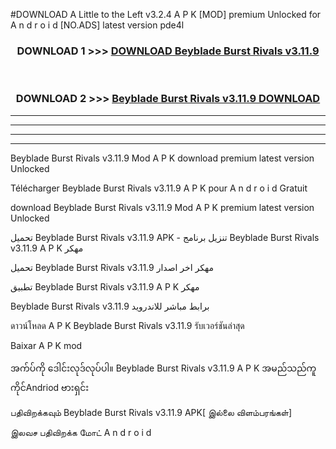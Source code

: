 #DOWNLOAD A Little to the Left v3.2.4 A P K [MOD] premium Unlocked for A n d r o i d [NO.ADS] latest version pde4l 



<div align="center">

<h3>DOWNLOAD 1 >>> <a href="https://getmod1.web.app/?judule=Btd Battles">DOWNLOAD Beyblade Burst Rivals v3.11.9</a></h3><br>

<h3>DOWNLOAD 2 >>> <a href="https://getmod1.web.app/?judule=Btd Battles">Beyblade Burst Rivals v3.11.9 DOWNLOAD </a></h3>

</div>


----------------------------------------------------------

----------------------------------------------------------

----------------------------------------------------------

----------------------------------------------------------


Beyblade Burst Rivals v3.11.9 Mod A P K download premium latest version Unlocked

Télécharger Beyblade Burst Rivals v3.11.9 A P K pour A n d r o i d Gratuit

download Beyblade Burst Rivals v3.11.9 Mod A P K premium latest version Unlocked

تحميل Beyblade Burst Rivals v3.11.9 APK - تنزيل برنامج Beyblade Burst Rivals v3.11.9 A P K مهكر

تحميل Beyblade Burst Rivals v3.11.9 مهكر اخر اصدار

تطبيق Beyblade Burst Rivals v3.11.9 A P K مهكر

Beyblade Burst Rivals v3.11.9 برابط مباشر للاندرويد

ดาวน์โหลด A P K Beyblade Burst Rivals v3.11.9 รับเวอร์ชันล่าสุด

Baixar A P K mod

အက်ပ်ကို ဒေါင်းလုဒ်လုပ်ပါ။ Beyblade Burst Rivals v3.11.9 A P K အမည်သည်ကူကိုင်Andriod ဗားရှင်း

பதிவிறக்கவும் Beyblade Burst Rivals v3.11.9 APK[ இல்லை விளம்பரங்கள்] 
 
இலவச பதிவிறக்க மோட் A n d r o i d



